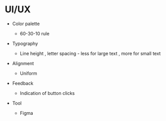 # UI/UX

- Color palette
  - 60-30-10 rule

- Typography
  - Line height , letter spacing - less for large text , more for small text

- Alignment
  - Uniform

- Feedback
  - Indication of button clicks

- Tool
  - Figma


